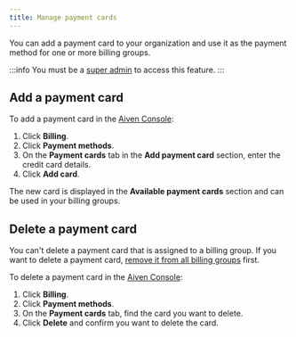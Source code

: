 ```yaml
---
title: Manage payment cards
---
```


You can add a payment card to your organization and use it as the
payment method for one or more billing groups.

:::info
You must be a [super admin](/docs/platform/howto/make-super-admin) to access this feature.
:::

## Add a payment card

To add a payment card in the [Aiven Console](https://console.aiven.io/):

1.  Click **Billing**.
2.  Click **Payment methods**.
3.  On the **Payment cards** tab in the **Add payment card** section,
    enter the credit card details.
4.  Click **Add card**.

The new card is displayed in the **Available payment cards** section and
can be used in your billing groups.

## Delete a payment card

You can't delete a payment card that is assigned to a billing group. If
you want to delete a payment card,
[remove it from all billing groups](/docs/platform/howto/use-billing-groups) first.

To delete a payment card in the [Aiven
Console](https://console.aiven.io/):

1.  Click **Billing**.
2.  Click **Payment methods**.
3.  On the **Payment cards** tab, find the card you want to delete.
4.  Click **Delete** and confirm you want to delete the card.
